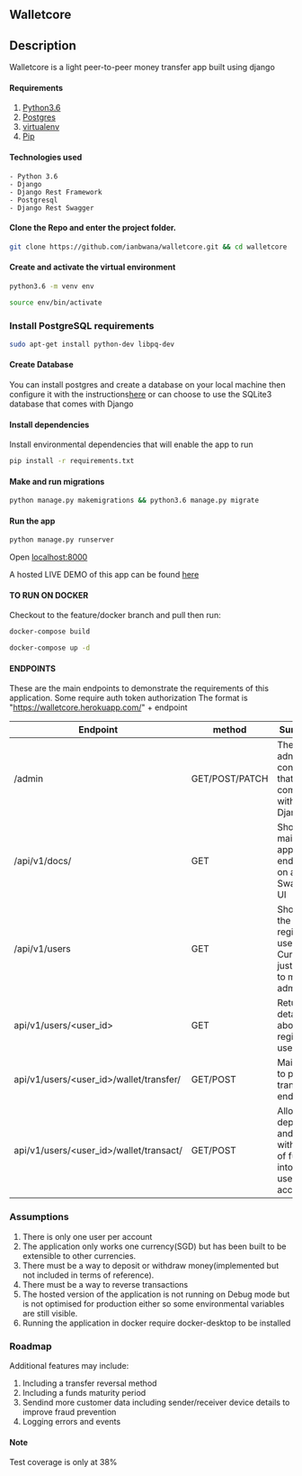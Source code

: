 ## Walletcore


## Description
Walletcore is a light peer-to-peer money transfer app built using django

#### Requirements
1. [Python3.6](https://www.python.org/downloads/)
2. [Postgres](https://www.postgresql.org/download/)
3. [virtualenv](https://virtualenv.pypa.io/en/stable/installation/)
4. [Pip](https://pip.pypa.io/en/stable/installing/)

#### Technologies used
    - Python 3.6
    - Django
    - Django Rest Framework
    - Postgresql
    - Django Rest Swagger

#### Clone the Repo and enter the project folder.
```bash
git clone https://github.com/ianbwana/walletcore.git && cd walletcore
```
#### Create and activate the virtual environment
```bash
python3.6 -m venv env
```

```bash
source env/bin/activate
```
### Install PostgreSQL requirements
```bash
sudo apt-get install python-dev libpq-dev
```
#### Create Database
You can install postgres and create a database on your local machine then configure it with the instructions[here](https://www.digitalocean.com/community/tutorials/how-to-use-postgresql-with-your-django-application-on-ubuntu-14-04) or can choose to use the 
SQLite3 database that comes with Django

#### Install dependencies
Install environmental dependencies that will enable the app to run
```bash
pip install -r requirements.txt
```

#### Make and run migrations
```bash
python manage.py makemigrations && python3.6 manage.py migrate
```

#### Run the app
```bash
python manage.py runserver
```
Open [localhost:8000](http://127.0.0.1:8000/)

A hosted LIVE DEMO of this app can be found [here](https://walletcore.herokuapp.com/)

#### TO RUN ON DOCKER
Checkout to the feature/docker branch and pull then run:

```bash
docker-compose build

docker-compose up -d
```

#### ENDPOINTS
These are the main endpoints to demonstrate the requirements of this application. Some require auth token authorization
The format is "https://walletcore.herokuapp.com/" + endpoint

| Endpoint  | method |Summary|             
| ------------- | ------------- |------------|
| /admin  | GET/POST/PATCH  |      The main adnin console that comes with Django      |
| /api/v1/docs/  | GET          |  Show the main application endpoints on a Swagger UI
| /api/v1/users  | GET  | Show all the registered users. Currently just limited to main admin            |
| api/v1/users/<user_id>  | GET  | Returns details about a registered user            |
| api/v1/users/<user_id>/wallet/transfer/  | GET/POST  | Main peer to peer transfer endpoint           |
| api/v1/users/<user_id>/wallet/transact/  | GET/POST  | Allows for deposit and withdrawal of funds into a user's account           |


### Assumptions
1. There is only one user per account
2. The application only works one currency(SGD) but has been built to be extensible to other currencies.
3. There must be a way to deposit or withdraw money(implemented but not included in terms of reference).
4. There must be a way to reverse transactions
5. The hosted version of the application is not running on Debug mode but is not optimised for production either so some environmental variables are still visible.
6. Running the application in docker require docker-desktop to be installed

### Roadmap
Additional features may include:

1. Including a transfer reversal method
2. Including a funds maturity period
3. Sendind more customer data including sender/receiver device details to improve fraud prevention
4. Logging errors and events

#### Note
Test coverage is only at 38%
